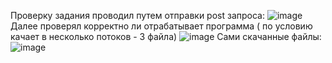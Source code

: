 Проверку задания проводил путем отправки post запроса:
![image](https://github.com/user-attachments/assets/40506b1b-0e18-410c-a2b8-44219ba72138)
Далее проверял корректно ли отрабатывает программа ( по условию качает в несколько потоков - 3 файла)
![image](https://github.com/user-attachments/assets/0fa6b104-e5dd-4aac-9f0b-c1127bf82ce5)
Сами скачанные файлы:
![image](https://github.com/user-attachments/assets/85eac811-eeca-4ba0-8984-3d487a5d8db2)



